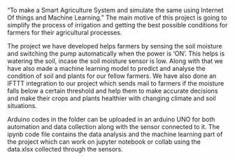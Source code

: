 “To make a Smart Agriculture System and simulate the
same using Internet Of things and Machine Learning.”
The main motive of this project is going to simplify the process
of irrigation and getting the best possible conditions for farmers
for their agricultural processes.

The project we have developed helps farmers by sensing the soil moisture and switching the
pump automatically when the power is ‘ON’. This helps is watering the soil, incase the soil
moisture sensor is low. Along with that we have also made a machine learning model to predict
and analyse the condition of soil and plants for our fellow farmers. We have also done an IFTTT
integration to our project which sends mail to farmers if the moisture falls below a certain
threshold and help them to make accurate decisions and make their crops and plants healthier
with changing climate and soil situations.

Arduino codes in the folder can be uploaded in an arduino UNO for both automation and data collection along 
with the sensor connected to it. The ipynb code file contains the data analysis and the machine learning part 
of the project which can work on jupyter notebook or collab using the data.xlsx collected through the sensors.
